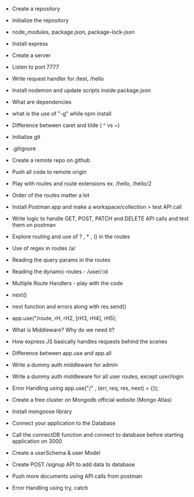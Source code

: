 - Create a repository
- Initialize the repository
- node_modules, package.json, package-lock-json
- Install express
- Create a server
- Listen to port 7777
- Write request handler for /test, /hello
- Install nodemon and update scripts inside package.json
- What are dependencies
- what is the use of "-g" while npm install
- Difference between caret and tilde ( ^ vs ~)

- Initialize git
- .gitignore
- Create a remote repo on github
- Push all code to remote origin
- Play with routes and route extensions ex. /hello, /hello/2
- Order of the routes matter a lot
- Install Postman app and make a workspace/collection > test API call
- Write logic to handle GET, POST, PATCH and DELETE API calls and test them on postman
- Explore routing and use of ? , * , () in the routes
- Use of regex in routes /a/
- Reading the query params in the routes
- Reading the dynamic routes - /user/:id

- Multiple Route Handlers - play with the code
- next()
- next function and errors along with res.send()
- app.use("/route, rH, rH2, [rH3, rH4], rH5);

- What is Middleware? Why do we need it?
- How express JS basically handles requests behind the scenes
- Difference between app.use and app.all
- Write a dummy auth middleware for admin
- Write a dummy auth middleware for all user routes, except user/login 

- Error Handling using app.use("/" , (err, req, res, next) = {});

- Create a free cluster on Mongodb  official website (Mongo Atlas)
- Install mongoose library
- Connect your application to the Database 
- Call the connectDB function and connect to database before starting application on 3000
- Create a userSchema & user Model

- Create POST /signup API to add data to database
- Push more documents using API calls from postman
- Error Handling using try, catch